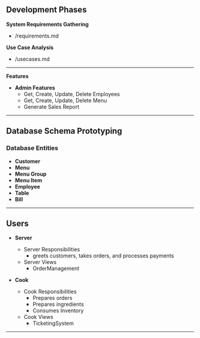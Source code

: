 ## Development Phases
**System Requirements Gathering**
- /requirements.md

**Use Case Analysis**
- /usecases.md

---
**Features**
- **Admin Features**
  - Get, Create, Update, Delete Employees
  - Get, Create, Update, Delete Menu
  - Generate Sales Report



- - -
## Database Schema Prototyping
### Database Entities
* **Customer**
* **Menu**
* **Menu Group**
* **Menu Item**
* **Employee**
* **Table**
* **Bill**
- - -
## Users

* **Server**
  * Server Responsibilities
    * greets customers, takes orders, and processes payments
  * Server Views
    *  OrderManagement


* **Cook**
  * Cook Responsibilities
    * Prepares orders
    * Prepares ingredients
    * Consumes Inventory
  * Cook Views
    * TicketingSystem
- - -